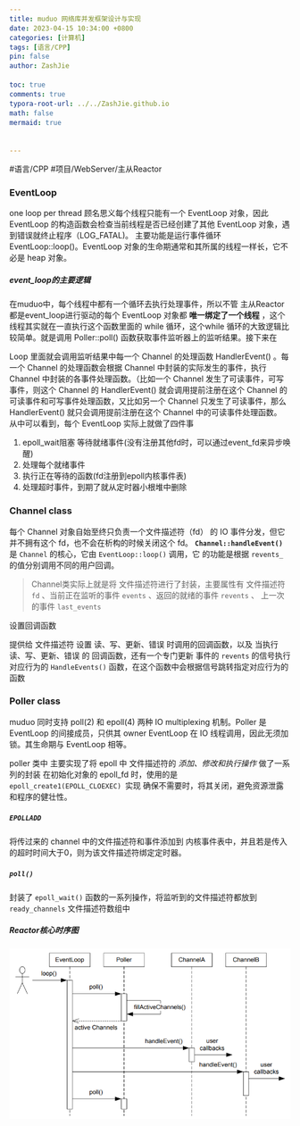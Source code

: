```yaml
---
title: muduo 网络库并发框架设计与实现
date: 2023-04-15 10:34:00 +0800
categories: [计算机]
tags: [语言/CPP]
pin: false
author: ZashJie

toc: true
comments: true
typora-root-url: ../../ZashJie.github.io
math: false
mermaid: true


---
```


#语言/CPP #项目/WebServer/主从Reactor 

### EventLoop
one loop per thread 顾名思义每个线程只能有一个 EventLoop 对象，因此 EventLoop 的构造函数会检查当前线程是否已经创建了其他 EventLoop 对象，遇到错误就终止程序（LOG_FATAL)。
主要功能是运行事件循环 EventLoop::loop()。EventLoop 对象的生命期通常和其所属的线程一样长，它不必是 heap 对象。

##### event_loop的主要逻辑
在muduo中，每个线程中都有一个循环去执行处理事件，所以不管 主从Reactor 都是event_loop进行驱动的每个 EventLoop 对象都 **唯⼀绑定了⼀个线程** ，这个线程其实就在⼀直执⾏这个函数⾥⾯的 while 循环，这个while 循环的⼤致逻辑⽐较简单。就是调⽤ Poller::poll() 函数获取事件监听器上的监听结果。接下来在

Loop ⾥⾯就会调⽤监听结果中每⼀个 Channel 的处理函数 HandlerEvent() 。每⼀个 Channel 的处理函数会根据 Channel 中封装的实际发⽣的事件，执⾏ Channel 中封装的各事件处理函数。（⽐如⼀个 Channel 发⽣了可读事件，可写事件，则这个 Channel 的 HandlerEvent() 就会调⽤提前注册在这个 Channel 的可读事件和可写事件处理函数，⼜⽐如另⼀个 Channel 只发⽣了可读事件，那么 HandlerEvent() 就只会调⽤提前注册在这个 Channel 中的可读事件处理函数。
从中可以看到，每个 EventLoop 实际上就做了四件事
1. epoll_wait阻塞 等待就绪事件(没有注册其他fd时，可以通过event_fd来异步唤醒)
2. 处理每个就绪事件
3. 执⾏正在等待的函数(fd注册到epoll内核事件表)
4. 处理超时事件，到期了就从定时器⼩根堆中删除

### Channel class
每个 Channel 对象自始至终只负责一个文件描述符（fd） 的 IO 事件分发，但它并不拥有这个 fd，也不会在析构的时候关闭这个 fd。
**`Channel::handleEvent()`** 是 `Channel` 的核心，它由 `EventLoop::loop()` 调用，它 的功能是根据 `revents_` 的值分别调用不同的用户回调。

>Channel类实际上就是将 文件描述符进行了封装，主要属性有 文件描述符 `fd` 、当前正在监听的事件 `events` 、返回的就绪的事件 `revents` 、 上一次的事件 `last_events`

设置回调函数

提供给 文件描述符 设置 读、写、更新、错误 时调用的回调函数，以及 当执行 读、写、更新、错误 的 回调函数，还有一个专门更新 事件的 `revents` 的信号执行对应行为的 `HandleEvents()` 函数，在这个函数中会根据信号跳转指定对应行为的函数


### Poller class
muduo 同时支持 poll(2) 和 epoll(4) 两种 IO multiplexing 机制。Poller 是 EventLoop 的间接成员，只供其 owner EventLoop 在 IO 线程调用，因此无须加锁。其生命期与 EventLoop 相等。

poller 类中 主要实现了将 epoll 中 文件描述符的 *添加、修改和执行操作* 做了一系列的封装
在初始化对象的 epoll_fd 时，使用的是 `epoll_create1(EPOLL_CLOEXEC) `实现 确保不需要时，将其关闭，避免资源泄露和程序的健壮性。

##### `EPOLLADD`

将传过来的 channel 中的文件描述符和事件添加到 内核事件表中，并且若是传入的超时时间大于0，则为该文件描述符绑定定时器。

##### `poll()`
封装了 `epoll_wait()` 函数的一系列操作，将监听到的文件描述符都放到 `ready_channels` 文件描述符数组中

##### Reactor核心时序图
![Pasted image 20230912115826.png](../assets/blog_res/2023-04-15-muduo%20%E7%BD%91%E7%BB%9C%E5%BA%93%E5%B9%B6%E5%8F%91%E6%A1%86%E6%9E%B6%E8%AE%BE%E8%AE%A1%E4%B8%8E%E5%AE%9E%E7%8E%B0.assets/20230912115826.png)

